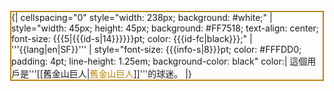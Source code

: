 <div style="float: left; border: solid darkgoldenrod 2px; margin: 1px;">
{| cellspacing="0" style="width: 238px; background: #white;"
| style="width: 45px; height: 45px; background: #FF7518; text-align: center; font-size: {{{5|{{{id-s|14}}}}}}pt; color: {{{id-fc|black}}};" | '''{{lang|en|SF}}'''
| style="font-size: {{{info-s|8}}}pt; color: #FFFDD0; padding: 4pt; line-height: 1.25em; background-color: black" color:| 這個用戶是'''[[舊金山巨人|<span style="color: darkgoldenrod">舊金山巨人</span>]]'''的球迷。
|}</div>